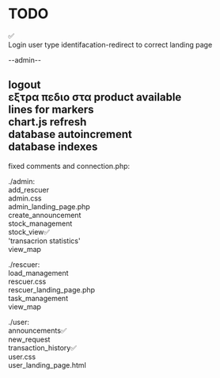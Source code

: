 # TODO

 ✅  
Login user type identifacation-redirect to correct landing page  

--admin--  

logout  
εξτρα πεδιο στα product available  
lines for markers  
chart.js refresh  
database autoincrement  
database indexes  
-------------------------------------------
fixed comments and connection.php:  
  
./admin:  
add_rescuer  
admin.css  
admin_landing_page.php  
create_announcement  
stock_management    
stock_view✅  
'transacrion statistics'  
view_map  
  
./rescuer:  
load_management  
rescuer.css  
rescuer_landing_page.php  
task_management  
view_map  
  
./user:  
announcements✅  
new_request  
transaction_history✅  
user.css  
user_landing_page.html  
